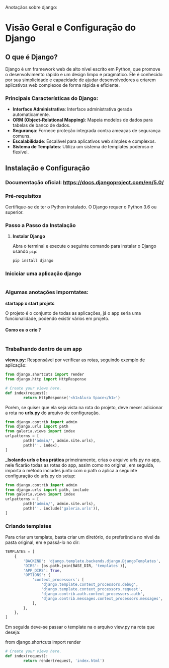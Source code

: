 Anotaçãos sobre django:

# Visão Geral e Configuração do Django

## O que é Django?

Django é um framework web de alto nível escrito em Python, que promove o desenvolvimento rápido e um design limpo e pragmático. Ele é conhecido por sua simplicidade e capacidade de ajudar desenvolvedores a criarem aplicativos web complexos de forma rápida e eficiente.

### Principais Características do Django:

- **Interface Administrativa**: Interface administrativa gerada automaticamente.
- **ORM (Object-Relational Mapping)**: Mapeia modelos de dados para tabelas de banco de dados.
- **Segurança**: Fornece proteção integrada contra ameaças de segurança comuns.
- **Escalabilidade**: Escalável para aplicativos web simples e complexos.
- **Sistema de Templates**: Utiliza um sistema de templates poderoso e flexível.

## Instalação e Configuração

### Documentação oficial: https://docs.djangoproject.com/en/5.0/

### Pré-requisitos

Certifique-se de ter o Python instalado. O Django requer o Python 3.6 ou superior.

### Passo a Passo da Instalação

1. **Instalar Django**

   Abra o terminal e execute o seguinte comando para instalar o Django usando `pip`:

   ```bash
   pip install django
   ```

### Iniciciar uma aplicação django

```bash python manage.py runserver

```

### Algumas anotações imporntates:

**startapp x start projetc**

O projeto é o conjunto de todas as aplicações, já o app seria uma funcionalidade, podendo existir vários em projeto.

#### Como eu o crio ?

```bash python manage.py startapp "nome"

```

### Trabalhando dentro de um app

**views.py**:
Responsável por verificar as rotas, seguindo exemplo de aplicação:

```Python
from django.shortcuts import render
from django.http import HttpResponse

# Create your views here.
def index(request):
        return HttpResponse('<h1>Alura Space</h1>')
```

Porém, se quiser que ela seja vista na rota do projeto, deve mexer adicionar a rota no **urls.py** do arquivo de configuração.

```Python
from django.contrib import admin
from django.urls import path
from galeria.views import index
urlpatterns = [
        path('admin/', admin.site.urls),
        path('', index),
]
```

**\_Isolando urls e boa prática**
primeiramente, crias o arquivo urls.py no app, nele ficarão todas as rotas do app, assim como no original, em seguida, importa o método includes junto com o path o aplica a seguinte configuração do urls.py do setup:

```Python
from django.contrib import admin
from django.urls import path, include
from galeria.views import index
urlpatterns = [
        path('admin/', admin.site.urls),
        path('', include('galeria.urls')),
]
```

### Criando templates

Para criar um template, basta criar um diretório, de preferência no nível da pasta original, em e passá-lo no dir:

```Python
TEMPLATES = [
    {
        'BACKEND': 'django.template.backends.django.DjangoTemplates',
        'DIRS': [os.path.join(BASE_DIR, 'templates')],
        'APP_DIRS': True,
        'OPTIONS': {
            'context_processors': [
                'django.template.context_processors.debug',
                'django.template.context_processors.request',
                'django.contrib.auth.context_processors.auth',
                'django.contrib.messages.context_processors.messages',
            ],
        },
    },
]
```

Em seguida deve-se passar o template na o arquivo view.py na rota que deseja:

from django.shortcuts import render

```Python
# Create your views here.
def index(request):
        return render(request, 'index.html')
```
